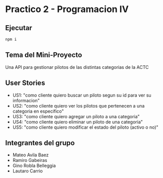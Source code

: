 # Practico 2 - Programacion IV

## Ejecutar
```bash
npm i
```

## Tema del Mini-Proyecto

Una API para gestionar pilotos de las distintas categorias de la ACTC

## User Stories

+ US1: "como cliente quiero buscar un piloto segun su id para ver su informacion"
+ US2: "como cliente quiero ver los pilotos que pertenecen a una categoria en especifico"
+ US3: "como cliente quiero agregar un piloto a una categoria"
+ US4: "como cliente quiero eliminar un piloto de una categoria"
+ US5: "como cliente quiero modificar el estado del piloto (activo o no)"

## Integrantes del grupo
+ Mateo Avila Baez
+ Ramiro Gabeiras
+ Gino Robla Belleggia
+ Lautaro Carrio